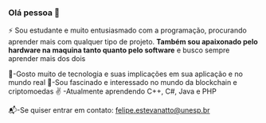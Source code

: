 ### Olá pessoa 👋
⚡ Sou estudante e muito entusiasmado com a programação, procurando aprender mais com qualquer tipo de projeto.
**Também sou apaixonado pelo hardware na maquina tanto quanto pelo software** e busco sempre aprender mais dos dois

💬-Gosto muito de tecnologia e suas implicações em sua aplicação e no mundo real
🤔-Sou fascinado e interessado no mundo da blockchain e criptomoedas
✌️ -Atualmente aprendendo C++, C#, Java e PHP

📬-Se quiser entrar em contato: felipe.estevanatto@unesp.br

<!--
**FelipeEstevanatto/FelipeEstevanatto** is a ✨ _special_ ✨ repository because its `README.md` (this file) appears on your GitHub profile.
- 🔭 I’m currently working on ...
- 🌱 I’m currently learning ...
- 👯 I’m looking to collaborate on ...
- 🤔 I’m looking for help with ...
- 💬 Ask me about ...
- 📫 How to reach me: ...
- 😄 Pronouns: ...
- ⚡ Fun fact: ...
-->
